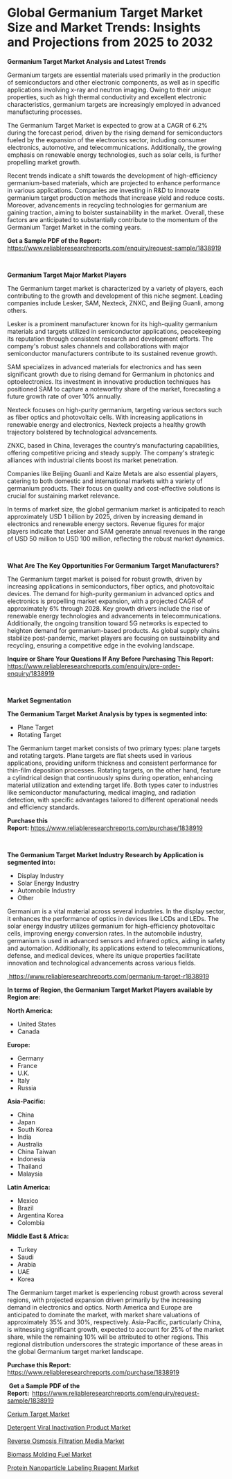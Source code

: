 <p><h1>Global Germanium Target Market Size and Market Trends: Insights and Projections from 2025 to 2032</h1></p><p><strong>Germanium Target Market Analysis and Latest Trends</strong></p>
<p><p>Germanium targets are essential materials used primarily in the production of semiconductors and other electronic components, as well as in specific applications involving x-ray and neutron imaging. Owing to their unique properties, such as high thermal conductivity and excellent electronic characteristics, germanium targets are increasingly employed in advanced manufacturing processes.</p><p>The Germanium Target Market is expected to grow at a CAGR of 6.2% during the forecast period, driven by the rising demand for semiconductors fueled by the expansion of the electronics sector, including consumer electronics, automotive, and telecommunications. Additionally, the growing emphasis on renewable energy technologies, such as solar cells, is further propelling market growth. </p><p>Recent trends indicate a shift towards the development of high-efficiency germanium-based materials, which are projected to enhance performance in various applications. Companies are investing in R&D to innovate germanium target production methods that increase yield and reduce costs. Moreover, advancements in recycling technologies for germanium are gaining traction, aiming to bolster sustainability in the market. Overall, these factors are anticipated to substantially contribute to the momentum of the Germanium Target Market in the coming years.</p></p>
<p><strong>Get a Sample PDF of the Report:&nbsp;</strong> <a href="https://www.reliableresearchreports.com/enquiry/request-sample/1838919?utm_campaign=24&utm_medium=2&utm_source=Github&utm_content=ia&utm_term=03022025&utm_id=germanium-target">https://www.reliableresearchreports.com/enquiry/request-sample/1838919</a></p>
<p>&nbsp;</p>
<p><strong>Germanium Target Major Market Players</strong></p>
<p><p>The Germanium target market is characterized by a variety of players, each contributing to the growth and development of this niche segment. Leading companies include Lesker, SAM, Nexteck, ZNXC, and Beijing Guanli, among others. </p><p>Lesker is a prominent manufacturer known for its high-quality germanium materials and targets utilized in semiconductor applications, peacekeeping its reputation through consistent research and development efforts. The company's robust sales channels and collaborations with major semiconductor manufacturers contribute to its sustained revenue growth.</p><p>SAM specializes in advanced materials for electronics and has seen significant growth due to rising demand for Germanium in photonics and optoelectronics. Its investment in innovative production techniques has positioned SAM to capture a noteworthy share of the market, forecasting a future growth rate of over 10% annually.</p><p>Nexteck focuses on high-purity germanium, targeting various sectors such as fiber optics and photovoltaic cells. With increasing applications in renewable energy and electronics, Nexteck projects a healthy growth trajectory bolstered by technological advancements.</p><p>ZNXC, based in China, leverages the country’s manufacturing capabilities, offering competitive pricing and steady supply. The company's strategic alliances with industrial clients boost its market penetration.</p><p>Companies like Beijing Guanli and Kaize Metals are also essential players, catering to both domestic and international markets with a variety of germanium products. Their focus on quality and cost-effective solutions is crucial for sustaining market relevance.</p><p>In terms of market size, the global germanium market is anticipated to reach approximately USD 1 billion by 2025, driven by increasing demand in electronics and renewable energy sectors. Revenue figures for major players indicate that Lesker and SAM generate annual revenues in the range of USD 50 million to USD 100 million, reflecting the robust market dynamics.</p></p>
<p>&nbsp;</p>
<p><strong>What Are The Key Opportunities For Germanium Target Manufacturers?</strong></p>
<p><p>The Germanium target market is poised for robust growth, driven by increasing applications in semiconductors, fiber optics, and photovoltaic devices. The demand for high-purity germanium in advanced optics and electronics is propelling market expansion, with a projected CAGR of approximately 6% through 2028. Key growth drivers include the rise of renewable energy technologies and advancements in telecommunications. Additionally, the ongoing transition toward 5G networks is expected to heighten demand for germanium-based products. As global supply chains stabilize post-pandemic, market players are focusing on sustainability and recycling, ensuring a competitive edge in the evolving landscape.</p></p>
<p><strong>Inquire or Share Your Questions If Any Before Purchasing This Report:</strong> <a href="https://www.reliableresearchreports.com/enquiry/pre-order-enquiry/1838919?utm_campaign=24&utm_medium=2&utm_source=Github&utm_content=ia&utm_term=03022025&utm_id=germanium-target">https://www.reliableresearchreports.com/enquiry/pre-order-enquiry/1838919</a></p>
<p>&nbsp;</p>
<p><strong>Market Segmentation</strong></p>
<p><strong>The Germanium Target Market Analysis by types is segmented into:</strong></p>
<p><ul><li>Plane Target</li><li>Rotating Target</li></ul></p>
<p><p>The Germanium target market consists of two primary types: plane targets and rotating targets. Plane targets are flat sheets used in various applications, providing uniform thickness and consistent performance for thin-film deposition processes. Rotating targets, on the other hand, feature a cylindrical design that continuously spins during operation, enhancing material utilization and extending target life. Both types cater to industries like semiconductor manufacturing, medical imaging, and radiation detection, with specific advantages tailored to different operational needs and efficiency standards.</p></p>
<p><strong>Purchase this Report:&nbsp;</strong><a href="https://www.reliableresearchreports.com/purchase/1838919?utm_campaign=24&utm_medium=2&utm_source=Github&utm_content=ia&utm_term=03022025&utm_id=germanium-target">https://www.reliableresearchreports.com/purchase/1838919</a></p>
<p>&nbsp;</p>
<p><strong>The Germanium Target Market Industry Research by Application is segmented into:</strong></p>
<p><ul><li>Display Industry</li><li>Solar Energy Industry</li><li>Automobile Industry</li><li>Other</li></ul></p>
<p><p>Germanium is a vital material across several industries. In the display sector, it enhances the performance of optics in devices like LCDs and LEDs. The solar energy industry utilizes germanium for high-efficiency photovoltaic cells, improving energy conversion rates. In the automobile industry, germanium is used in advanced sensors and infrared optics, aiding in safety and automation. Additionally, its applications extend to telecommunications, defense, and medical devices, where its unique properties facilitate innovation and technological advancements across various fields.</p></p>
<p><a href="https://www.reliableresearchreports.com/germanium-target-r1838919?utm_campaign=24&utm_medium=2&utm_source=Github&utm_content=ia&utm_term=03022025&utm_id=germanium-target">&nbsp;https://www.reliableresearchreports.com/germanium-target-r1838919</a></p>
<p><strong>In terms of Region, the Germanium Target Market Players available by Region are:</strong></p>
<p>
    <p> <strong> North America: </strong>
        <ul>
            <li>United States</li>
            <li>Canada</li>
        </ul>
        </p> 
    <p> <strong> Europe: </strong>
        <ul>
            <li>Germany</li>
            <li>France</li>
            <li>U.K.</li>
            <li>Italy</li>
            <li>Russia</li>
        </ul>
        </p> 
    <p> <strong> Asia-Pacific: </strong>
        <ul>
            <li>China</li>
            <li>Japan</li>
            <li>South Korea</li>
            <li>India</li>
            <li>Australia</li>
            <li>China Taiwan</li>
            <li>Indonesia</li>
            <li>Thailand</li>
            <li>Malaysia</li>
        </ul>
        </p> 
    <p> <strong> Latin America: </strong>
        <ul>
            <li>Mexico</li>
            <li>Brazil</li>
            <li>Argentina Korea</li>
            <li>Colombia</li>
        </ul>
        </p> 
    <p> <strong> Middle East & Africa: </strong>
        <ul>
            <li>Turkey</li>
            <li>Saudi</li>
            <li>Arabia</li>
            <li>UAE</li>
            <li>Korea</li>
        </ul>
    </p>
    </p>
<p><p>The Germanium target market is experiencing robust growth across several regions, with projected expansion driven primarily by the increasing demand in electronics and optics. North America and Europe are anticipated to dominate the market, with market share valuations of approximately 35% and 30%, respectively. Asia-Pacific, particularly China, is witnessing significant growth, expected to account for 25% of the market share, while the remaining 10% will be attributed to other regions. This regional distribution underscores the strategic importance of these areas in the global Germanium target market landscape.</p></p>
<p><strong>Purchase this Report: </strong><a href="https://www.reliableresearchreports.com/purchase/1838919?utm_campaign=24&utm_medium=2&utm_source=Github&utm_content=ia&utm_term=03022025&utm_id=germanium-target">https://www.reliableresearchreports.com/purchase/1838919</a></p>
<p>&nbsp;<strong>Get a Sample PDF of the Report:&nbsp;&nbsp;</strong><a href="https://www.reliableresearchreports.com/enquiry/request-sample/1838919?utm_campaign=24&utm_medium=2&utm_source=Github&utm_content=ia&utm_term=03022025&utm_id=germanium-target">https://www.reliableresearchreports.com/enquiry/request-sample/1838919</a></p>
<p><strong></strong></p>
<p><p><a href="https://github.com/boitafbg/Market-Research-Report-List-1/blob/main/cerium-target-market.md?utm_campaign=24&utm_medium=2&utm_source=Github&utm_content=ia&utm_term=03022025&utm_id=germanium-target">Cerium Target Market</a></p><p><a href="https://github.com/steidmindy199393/Market-Research-Report-List-1/blob/main/detergent-viral-inactivation-product-market.md?utm_campaign=24&utm_medium=2&utm_source=Github&utm_content=ia&utm_term=03022025&utm_id=germanium-target">Detergent Viral Inactivation Product Market</a></p><p><a href="https://github.com/yazminwollma30/Market-Research-Report-List-1/blob/main/reverse-osmosis-filtration-media-market.md?utm_campaign=24&utm_medium=2&utm_source=Github&utm_content=ia&utm_term=03022025&utm_id=germanium-target">Reverse Osmosis Filtration Media Market</a></p><p><a href="https://github.com/curinbucan9/Market-Research-Report-List-1/blob/main/biomass-molding-fuel-market.md?utm_campaign=24&utm_medium=2&utm_source=Github&utm_content=ia&utm_term=03022025&utm_id=germanium-target">Biomass Molding Fuel Market</a></p><p><a href="https://github.com/laajzervo/Market-Research-Report-List-1/blob/main/protein-nanoparticle-labeling-reagent-market.md?utm_campaign=24&utm_medium=2&utm_source=Github&utm_content=ia&utm_term=03022025&utm_id=germanium-target">Protein Nanoparticle Labeling Reagent Market</a></p></p>